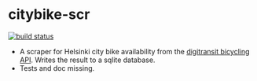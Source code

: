 # citybike-scr

[![build status](https://github.com/paasim/citybike-scr/workflows/check/badge.svg)](https://github.com/paasim/citybike-scr/actions)

* A scraper for Helsinki city bike availability from the [digitransit bicycling API](https://digitransit.fi/en/developers/apis/1-routing-api/bicycling/). Writes the result to a sqlite database.
* Tests and doc missing.
